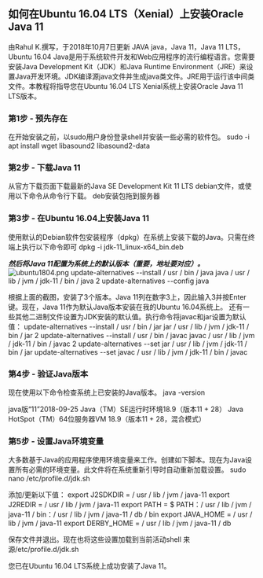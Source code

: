 ## 如何在Ubuntu 16.04 LTS（Xenial）上安装Oracle Java 11
由Rahul K.撰写，于2018年10月7日更新
 JAVA java，Java 11，Java 11 LTS，Ubuntu 16.04 
Java是用于系统软件开发和Web应用程序的流行编程语言。您需要安装Java Development Kit（JDK）和Java Runtime Environment（JRE）来设置Java开发环境。JDK编译源java文件并生成java类文件。JRE用于运行该中间类文件。本教程将指导您在Ubuntu 16.04 LTS Xenial系统上安装Oracle Java 11 LTS版本。
### 第1步 - 预先存在
在开始安装之前，以sudo用户身份登录shell并安装一些必需的软件包。
sudo -i
apt install wget libasound2 libasound2-data

### 第2步 - 下载Java 11
从官方下载页面下载最新的Java SE Development Kit 11 LTS debian文件，或使用以下命令从命令行下载。
deb安装包拖到服务器

### 第3步 - 在Ubuntu 16.04上安装Java 11
使用默认的Debian软件包安装程序（dpkg）在系统上安装下载的Java。只需在终端上执行以下命令即可
dpkg -i jdk-11_linux-x64_bin.deb

***然后将Java 11配置为系统上的默认版本（重要，地址要对应）。***
![ubuntu1804.png](https://i.loli.net/2019/01/19/5c42c9d45b90a.png)
update-alternatives --install / usr / bin / java java / usr / lib / jvm / jdk-11 / bin / java 2
update-alternatives --config java



根据上面的截图，安装了3个版本。Java 11列在数字3上，因此输入3并按Enter键。现在，Java 11作为默认Java版本安装在我的Ubuntu 16.04系统上。
还有一些其他二进制文件设置为JDK安装的默认值。执行命令将javac和jar设置为默认值：
update-alternatives --install / usr / bin / jar jar / usr / lib / jvm / jdk-11 / bin / jar 2
update-alternatives --install / usr / bin / javac javac / usr / lib / jvm / jdk-11 / bin / javac 2
update-alternatives --set jar / usr / lib / jvm / jdk-11 / bin / jar
update-alternatives --set javac / usr / lib / jvm / jdk-11 / bin / javac

### 第4步 - 验证Java版本
现在使用以下命令检查系统上已安装的Java版本。
java -version

java版“11”2018-09-25
Java（TM）SE运行时环境18.9（版本11 + 28）
Java HotSpot（TM）64位服务器VM 18.9（版本11 + 28，混合模式）

### 第5步 - 设置Java环境变量
大多数基于Java的应用程序使用环境变量来工作。创建如下脚本。现在为Java设置所有必需的环境变量。此文件将在系统重新引导时自动重新加载设置。
sudo nano /etc/profile.d/jdk.sh

添加/更新以下值：
export J2SDKDIR = / usr / lib / jvm / java-11
export J2REDIR = / usr / lib / jvm / java-11
export PATH = $ PATH：/ usr / lib / jvm / java-11 / bin：/ usr / lib / jvm / java-11 / db / bin
export JAVA_HOME = / usr / lib / jvm / java-11
export DERBY_HOME = / usr / lib / jvm / java-11 / db

保存文件并退出。现在也将这些设置加载到当前活动shell
来源/etc/profile.d/jdk.sh

您已在Ubuntu 16.04 LTS系统上成功安装了Java 11。